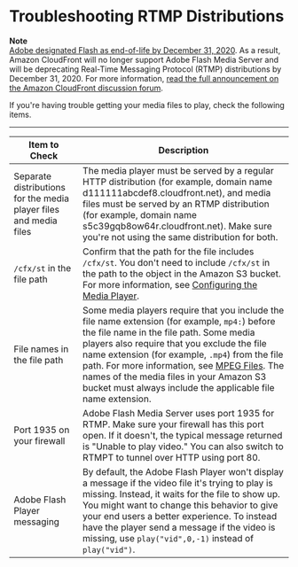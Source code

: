 # Troubleshooting RTMP Distributions<a name="Streaming_Troubleshooting"></a>

**Note**  
[Adobe designated Flash as end\-of\-life by December 31, 2020](https://theblog.adobe.com/adobe-flash-update/)\. As a result, Amazon CloudFront will no longer support Adobe Flash Media Server and will be deprecating Real\-Time Messaging Protocol \(RTMP\) distributions by December 31, 2020\. For more information, [read the full announcement on the Amazon CloudFront discussion forum](https://forums.aws.amazon.com/ann.jspa?annID=7356)\.

If you're having trouble getting your media files to play, check the following items\.


****  

| Item to Check | Description | 
| --- | --- | 
|  Separate distributions for the media player files and media files  |  The media player must be served by a regular HTTP distribution \(for example, domain name d111111abcdef8\.cloudfront\.net\), and media files must be served by an RTMP distribution \(for example, domain name s5c39gqb8ow64r\.cloudfront\.net\)\. Make sure you're not using the same distribution for both\.   | 
|  `/cfx/st` in the file path  |  Confirm that the path for the file includes `/cfx/st`\. You don't need to include `/cfx/st` in the path to the object in the Amazon S3 bucket\. For more information, see [Configuring the Media Player](Streaming_URLs.md)\.   | 
|  File names in the file path  |  Some media players require that you include the file name extension \(for example, `mp4:`\) before the file name in the file path\. Some media players also require that you exclude the file name extension \(for example, `.mp4`\) from the file path\. For more information, see [MPEG Files](Streaming_URLs.md#Streaming_MP4_URLs)\. The names of the media files in your Amazon S3 bucket must always include the applicable file name extension\.   | 
|  Port 1935 on your firewall  |  Adobe Flash Media Server uses port 1935 for RTMP\. Make sure your firewall has this port open\. If it doesn't, the typical message returned is "Unable to play video\." You can also switch to RTMPT to tunnel over HTTP using port 80\.  | 
|  Adobe Flash Player messaging  |  By default, the Adobe Flash Player won't display a message if the video file it's trying to play is missing\. Instead, it waits for the file to show up\. You might want to change this behavior to give your end users a better experience\.  To instead have the player send a message if the video is missing, use `play("vid",0,-1)` instead of `play("vid")`\.   | 